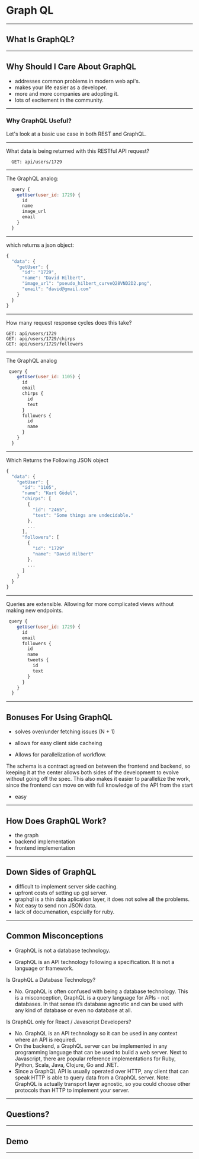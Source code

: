 # Graph QL

---

## What Is GraphQL?

---

## Why Should I Care About GraphQL

- addresses common problems in modern web api's.
- makes your life easier as a developer.
- more and more companies are adopting it.
- lots of excitement in the community.

---

### Why GraphQL Useful?

Let's look at a basic use case in both REST and GraphQL.

---

What data is being returned with this RESTful API request?

```
  GET: api/users/1729
```

---

The GraphQL analog:

```javascript
  query {
    getUser(user_id: 1729) {
      id
      name
      image_url
      email
    }
  }
```

---

which returns a json object:

```javascript
{
  "data": {
    "getUser": {
      "id": "1729",
      "name": "David Hilbert",
      "image_url": "pseudo_hilbert_curveQ28VND2D2.png",
      "email": "david@gmail.com"
    }
  }
}
```

---

How many request response cycles does this take?

```
GET: api/users/1729
GET: api/users/1729/chirps
GET: api/users/1729/followers
```

---

The GraphQL analog

```javascript
 query {
    getUser(user_id: 1105) {
      id
      email
      chirps {
        id
        text
      }
      followers {
        id
        name
      }
    }
  }
```

---

Which Returns the Following JSON object

```javascript
{
  "data": {
    "getUser": {
      "id": "1105",
      "name": "Kurt Gödel",
      "chirps": [
        {
          "id": "2465",
          "text": "Some things are undecidable."
        },
        ...
      ],
      "followers": [
        {
          "id": "1729"
          "name": "David Hilbert"
        },
        ...
      ]
    }
  }
}
```

---

Queries are extensible.
Allowing for more complicated views without making new endpoints.

```javascript
 query {
    getUser(user_id: 1729) {
      id
      email
      followers {
        id
        name
        tweets {
          id
          text
        }
      }
    }
  }
```

---

## Bonuses For Using GraphQL

- solves over/under fetching issues (N + 1)

- allows for easy client side cacheing

- Allows for parallelization of workflow.

The schema is a contract agreed on between the frontend and backend, so keeping it at the center allows both sides of the development to evolve without going off the spec. This also makes it easier to parallelize the work, since the frontend can move on with full knowledge of the API from the start

- easy

---

## How Does GraphQL Work?

- the graph
- backend implementation
- frontend implementation

---

## Down Sides of GraphQL

- difficult to implement server side caching.
- upfront costs of setting up gql server.
- graphql is a thin data aplication layer, it does not solve all the problems.
- Not easy to send non JSON data. 
- lack of documenation, espcially for ruby.

---


## Common Misconceptions

- GraphQL is not a database technology.

- GraphQL is an API technology following a specification.  It is not a language or framework.

Is GraphQL a Database Technology?
- No. GraphQL is often confused with being a database technology. This is a misconception, GraphQL is a query language for APIs - not databases. In that sense it’s database agnostic and can be used with any kind of database or even no database at all.

Is GraphQL only for React / Javascript Developers?
- No. GraphQL is an API technology so it can be used in any context where an API is required.
- On the backend, a GraphQL server can be implemented in any programming language that can be used to build a web server. Next to Javascript, there are popular reference implementations for Ruby, Python, Scala, Java, Clojure, Go and .NET.
- Since a GraphQL API is usually operated over HTTP, any client that can speak HTTP is able to query data from a GraphQL server.
Note: GraphQL is actually transport layer agnostic, so you could choose other protocols than HTTP to implement your server.

---

## Questions?


---

## Demo

---
